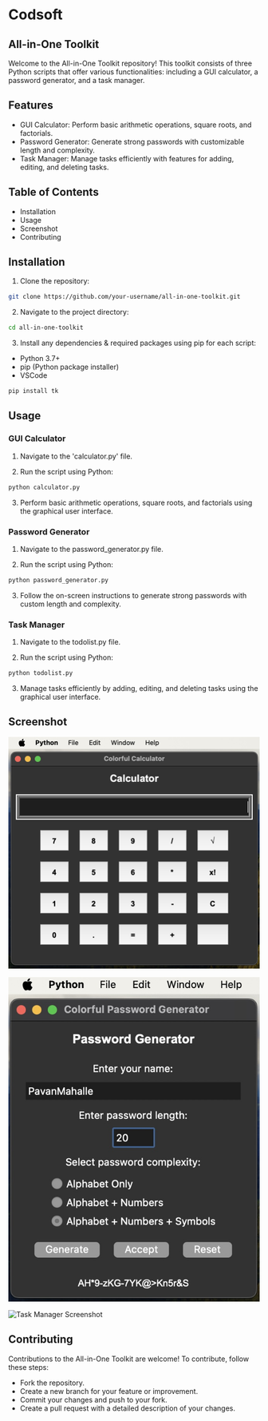 # Codsoft
## All-in-One Toolkit

Welcome to the All-in-One Toolkit repository! This toolkit consists of three Python scripts that offer various functionalities: including a GUI calculator, a password generator, and a task manager.

## Features 

- GUI Calculator: Perform basic arithmetic operations, square roots, and factorials.
- Password Generator: Generate strong passwords with customizable length and complexity.
- Task Manager: Manage tasks efficiently with features for adding, editing, and deleting tasks.
  
## Table of Contents

- Installation
- Usage
- Screenshot
- Contributing

## Installation

1) Clone the repository:

```bash
git clone https://github.com/your-username/all-in-one-toolkit.git
```

2) Navigate to the project directory:

```bash
cd all-in-one-toolkit
```

3) Install any dependencies & required packages using pip for each script:

- Python 3.7+
- pip (Python package installer)
- VSCode 

```bash
pip install tk
```

## Usage

### GUI Calculator

1) Navigate to the 'calculator.py' file.

2) Run the script using Python:

```bash
python calculator.py
```
3) Perform basic arithmetic operations, square roots, and factorials using the graphical user interface.


### Password Generator

1) Navigate to the password_generator.py file.

2) Run the script using Python:

```bash
python password_generator.py
```
3) Follow the on-screen instructions to generate strong passwords with custom length and complexity.

### Task Manager

1) Navigate to the todolist.py file.

2) Run the script using Python:

```bash
python todolist.py
```
3) Manage tasks efficiently by adding, editing, and deleting tasks using the graphical user interface.

## Screenshot

![GUI Calculator Screenshot](https://github.com/pawanm07/Codsoft/blob/main/Calculator.PNG)

![Password Generator Screenshot](https://github.com/pawanm07/Codsoft/blob/main/PasswordGenerator.PNG)

![Task Manager Screenshot](h)

## Contributing

Contributions to the All-in-One Toolkit are welcome! To contribute, follow these steps:

- Fork the repository.
- Create a new branch for your feature or improvement.
- Commit your changes and push to your fork.
- Create a pull request with a detailed description of your changes.


  
